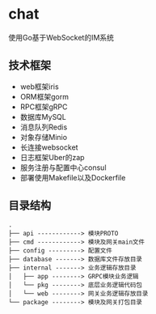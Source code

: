 # chat
使用Go基于WebSocket的IM系统
## 技术框架
* web框架iris
* ORM框架gorm
* RPC框架gRPC
* 数据库MySQL
* 消息队列Redis
* 对象存储Minio
* 长连接websocket
* 日志框架Uber的zap
* 服务注册与配置中心consul
* 部署使用Makefile以及Dockerfile
## 目录结构
```FILE
.
├── api ------------> 模块PROTO
├── cmd ------------> 模块及网关main文件
├── config ---------> 配置文件
├── database -------> 数据库文件存放目录
├── internal -------> 业务逻辑存放目录
│   ├── app --------> GRPC模块业务逻辑
│   └── pkg --------> 底层业务逻辑代码包
│   └── web --------> 网关业务逻辑存放目录
└── package --------> 模块及网关打包目录
```